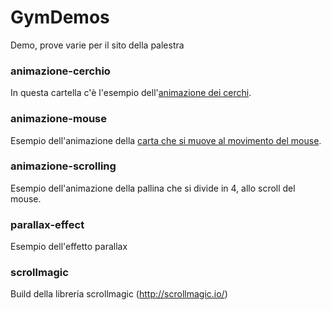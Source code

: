 # GymDemos

Demo, prove varie per il sito della palestra



### animazione-cerchio
In questa cartella c'è l'esempio dell'[animazione dei cerchi](http://demo01.dsit.it/gymdemos/animazione-cerchio/).


### animazione-mouse
Esempio dell'animazione della [carta che si muove al movimento del mouse](http://demo01.dsit.it/gymdemos/animazione-mouse).


### animazione-scrolling
Esempio dell'animazione della pallina che si divide in 4, allo scroll del mouse.


### parallax-effect
Esempio dell'effetto parallax


### scrollmagic
Build della libreria scrollmagic (http://scrollmagic.io/)
